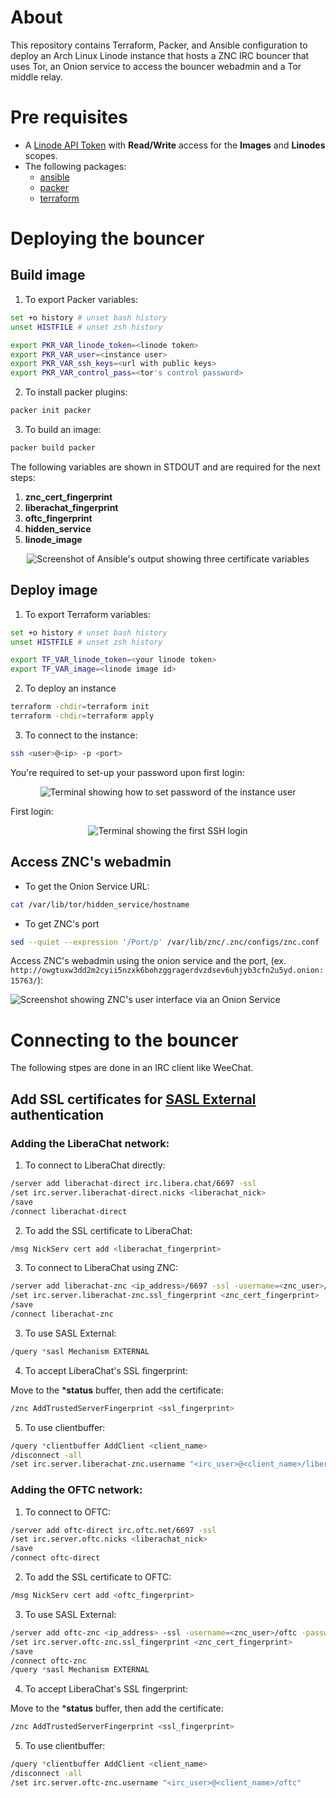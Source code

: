 # About

This repository contains Terraform, Packer, and Ansible configuration to deploy an Arch Linux Linode instance that hosts a ZNC IRC bouncer that uses Tor, an Onion service to access the bouncer webadmin and a Tor middle relay.

# Pre requisites

- A [Linode API Token](https://www.linode.com/docs/products/tools/linode-api/guides/get-access-token/) with **Read/Write** access for the **Images** and **Linodes** scopes.
- The following packages:
  - [ansible](https://archlinux.org/packages/community/any/ansible/)
  - [packer](https://archlinux.org/packages/community/x86_64/packer/)
  - [terraform](https://archlinux.org/packages/community/x86_64/terraform/)

# Deploying the bouncer

## Build image

1. To export Packer variables:

```bash
set +o history # unset bash history
unset HISTFILE # unset zsh history

export PKR_VAR_linode_token=<linode token>
export PKR_VAR_user=<instance user>
export PKR_VAR_ssh_keys=<url with public keys>
export PKR_VAR_control_pass=<tor's control password>
```

2. To install packer plugins:

```bash
packer init packer
```

3. To build an image:

```bash
packer build packer
```

The following variables are shown in STDOUT and are required for the next steps:

1. **znc_cert_fingerprint**
1. **liberachat_fingerprint**
1. **oftc_fingerprint**
1. **hidden_service**
1. **linode_image**

<div align="center">

![Screenshot of Ansible's output showing three certificate variables ](img/fingerprints.svg)

</div>

## Deploy image

1. To export Terraform variables:

```bash
set +o history # unset bash history
unset HISTFILE # unset zsh history

export TF_VAR_linode_token=<your linode token>
export TF_VAR_image=<linode image id>
```

2. To deploy an instance

```bash
terraform -chdir=terraform init
terraform -chdir=terraform apply
```

3. To connect to the instance:

```bash
ssh <user>@<ip> -p <port>
```

You're required to set-up your password upon first login:

<div align="center">

![Terminal showing how to set password of the instance user](img/set-password.svg)

</div>

First login:

<div align="center">

![Terminal showing the first SSH login](img/first-login.svg)

</div>

## Access ZNC's webadmin

- To get the Onion Service URL:

```bash
cat /var/lib/tor/hidden_service/hostname
```

- To get ZNC's port

```bash
sed --quiet --expression '/Port/p' /var/lib/znc/.znc/configs/znc.conf
```

Access ZNC's webadmin using the onion service and the port, (ex. `http://owgtuxw3dd2m2cyii5nzxk6bohzggragerdvzdsev6uhjyb3cfn2u5yd.onion:15763/`):

![Screenshot showing ZNC's user interface via an Onion Service](img/onion-service.png)

# Connecting to the bouncer

The following stpes are done in an IRC client like WeeChat.

## Add SSL certificates for [SASL External](https://en.wikipedia.org/wiki/Simple_Authentication_and_Security_Layer) authentication

### Adding the LiberaChat network:

1. To connect to LiberaChat directly:

```bash
/server add liberachat-direct irc.libera.chat/6697 -ssl
/set irc.server.liberachat-direct.nicks <liberachat_nick>
/save
/connect liberachat-direct
```

2. To add the SSL certificate to LiberaChat:

```bash
/msg NickServ cert add <liberachat_fingerprint>
```

3. To connect to LiberaChat using ZNC:

```bash
/server add liberachat-znc <ip_address>/6697 -ssl -username=<znc_user>/liberachat -password=<znc_pass>
/set irc.server.liberachat-znc.ssl_fingerprint <znc_cert_fingerprint>
/save
/connect liberachat-znc
```

3. To use SASL External:

```bash
/query *sasl Mechanism EXTERNAL
```

4. To accept LiberaChat's SSL fingerprint:

Move to the ***status** buffer, then add the certificate:

```bash
/znc AddTrustedServerFingerprint <ssl_fingerprint>
```

5. To use clientbuffer:

```bash
/query *clientbuffer AddClient <client_name>
/disconnect -all
/set irc.server.liberachat-znc.username "<irc_user>@<client_name>/liberachat"
```

### Adding the OFTC network:

1. To connect to OFTC:

```bash
/server add oftc-direct irc.oftc.net/6697 -ssl
/set irc.server.oftc.nicks <liberachat_nick>
/save
/connect oftc-direct
```

2. To add the SSL certificate to OFTC:

```bash
/msg NickServ cert add <oftc_fingerprint>
```

3. To use SASL External:

```bash
/server add oftc-znc <ip_address> -ssl -username=<znc_user>/oftc -password=<znc_pass>
/set irc.server.oftc-znc.ssl_fingerprint <znc_cert_fingerprint>
/save
/connect oftc-znc
/query *sasl Mechanism EXTERNAL
```

4. To accept LiberaChat's SSL fingerprint:

Move to the ***status** buffer, then add the certificate:

```bash
/znc AddTrustedServerFingerprint <ssl_fingerprint>
```

5. To use clientbuffer:

```bash
/query *clientbuffer AddClient <client_name>
/disconnect -all
/set irc.server.oftc-znc.username "<irc_user>@<client_name>/oftc"
```
